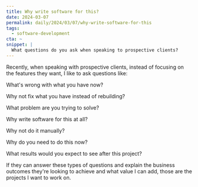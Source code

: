 ```yaml
---
title: Why write software for this?
date: 2024-03-07
permalink: daily/2024/03/07/why-write-software-for-this
tags:
  - software-development
cta: ~
snippet: |
  What questions do you ask when speaking to prospective clients?
---
```


Recently, when speaking with prospective clients, instead of focusing on the features they want, I like to ask questions like:

What's wrong with what you have now?

Why not fix what you have instead of rebuilding?

What problem are you trying to solve?

Why write software for this at all?

Why not do it manually?

Why do you need to do this now?

What results would you expect to see after this project?

If they can answer these types of questions and explain the business outcomes they're looking to achieve and what value I can add, those are the projects I want to work on.
